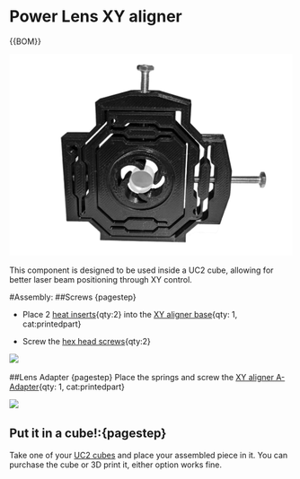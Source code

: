 # Power Lens XY aligner



{{BOM}}

[M3 x 25 mm hex head screw]: parts/mech/HEX-M3-25.md "{cat:mechanic}"

[Heat insert]: parts/mech/Hinsert.md "{cat:mechanic}"

[Soldering iron]: parts/tools/soldiron.md "{cat:tool}"

[Power Lens XY aligner base]: models/Power-Lense-XY-aligner/Power-Lens-XY-aligner-base.stl "{previewpage}"

[Power Lens XY aligner A-Adapter]:models/Power-Lense-XY-aligner/Power-Lens-XY-aligner-A-Adapter.stl "{previewpage}"



![](images/Power_lens_XY_aligner/Power_lens_aligner.jpg)

This component is designed to be used inside a UC2 cube, allowing for better laser beam positioning through XY control.

#Assembly: 
##Screws {pagestep}

- Place 2 [heat inserts][Heat insert]{qty:2} into the [XY aligner base][Power Lens XY aligner base]{qty: 1, cat:printedpart} 

- Screw the [hex head screws][M3 x 25 mm hex head screw]{qty:2}



![](images/Power_lens_XY_aligner/insertsXY.gif)

##Lens Adapter {pagestep}
Place the springs and screw the [XY aligner A-Adapter][Power Lens XY aligner A-Adapter]{qty: 1, cat:printedpart} 

![](images/Power_lens_XY_aligner/screw.gif)

## Put it in a cube!:{pagestep}

Take one of your [UC2 cubes](UC2files.md) and place your assembled piece in it. You can purchase the cube or 3D print it, either option works fine.

